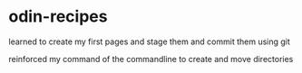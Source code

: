 # odin-recipes

learned to create my first pages and stage them and commit them using git

reinforced my command of the commandline to create and move directories

